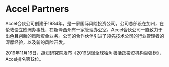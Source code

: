 # 

# Accel Partners

Accel合伙公司创建于1984年，是一家国际风险投资公司，公司总部设在加州，在伦敦设立欧洲办事处，在新泽西州有一家管理办公室。Accel合伙公司一直致力于出色且创新的风险资金业务。公司的合作伙伴引进了领先技术公司的行业管理者的深厚经验，以及新的风险开发。

2019年11月16日，胡润研究院发布《2019胡润全球独角兽活跃投资机构百强榜》，Accel排名第12位。

